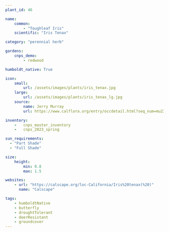 ```yaml
---
plant_id: 46

name: 
    common: 
        - "Toughleaf Iris" 
    scientific: "Iris Tenax"  

category: "perennial herb"

gardens: 
    cnps_demo:
        - redwood

humboldt_native: True

icon: 
    small: 
        url: /assets/images/plants/iris_tenax.jpg 
    large: 
        url: /assets/images/plants/iris_tenax_lg.jpg 
    source: 
        name: Jerry Murray 
        url: https://www.calflora.org/entry/occdetail.html?seq_num=mu23052

inventory: 
    -   cnps_master_inventory
    -   cnps_2023_spring

sun_requirements:
  - "Part Shade"
  - "Full Shade"

size:
    height: 
        min: 0.8
        max: 1.5

websites: 
    - url: "https://calscape.org/loc-California/Iris%20tenax(%20)"
      name: "Calscape"

tags:
    - humboldtNative
    - butterfly
    - droughtTolerant
    - deerResistant
    - groundcover
---
```

